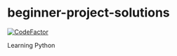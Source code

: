 # beginner-project-solutions
[![CodeFactor](https://www.codefactor.io/repository/github/index-git/beginner-project-solutions/badge)](https://www.codefactor.io/repository/github/index-git/beginner-project-solutions)

Learning Python
